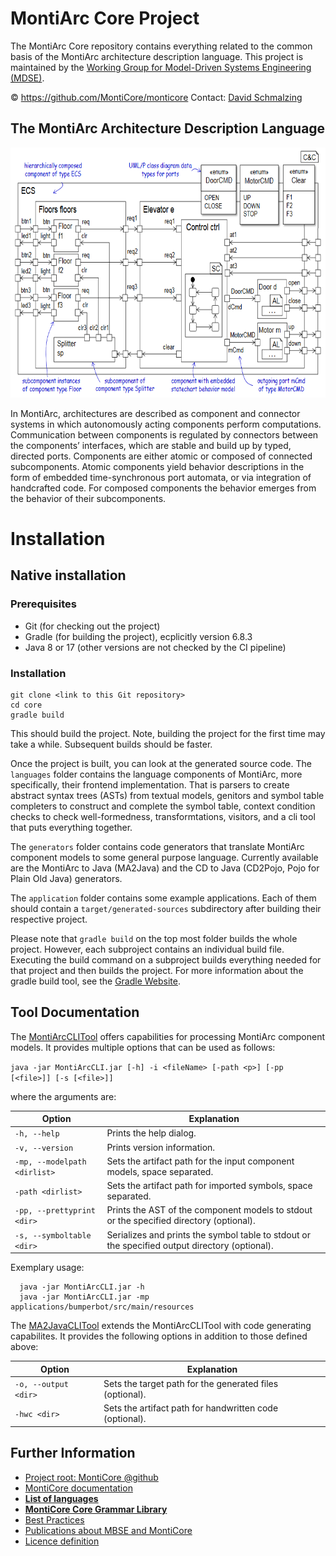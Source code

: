 <!-- (c) https://github.com/MontiCore/monticore -->
# MontiArc Core Project

The MontiArc Core repository contains everything related to the common basis of the MontiArc architecture description language. This project is maintained by the [Working Group for Model-Driven Systems Engineering (MDSE)][mdse].

© https://github.com/MontiCore/monticore Contact: [David Schmalzing](https://git.rwth-aachen.de/david.schmalzing)

[se-rwth]: http://www.se-rwth.de
[mdse]:http://www.se-rwth.de/teams/mdse/

## The MontiArc Architecture Description Language

<img src="pics/elevatorExample.PNG" alt="drawing" height="400px"/>

In MontiArc, architectures are described as component and connector systems in which autonomously acting components perform computations. Communication between components is regulated by connectors between the components’ interfaces, which are stable and build up by typed, directed ports. Components are either atomic or composed of connected subcomponents. Atomic components yield behavior descriptions in the form of embedded time-synchronous port automata, or via integration of handcrafted code. For composed components the behavior emerges from the behavior of their subcomponents. 

# Installation

## Native installation

### Prerequisites 
- Git (for checking out the project)
- Gradle (for building the project), ecplicitly version 6.8.3
- Java 8 or 17 (other versions are not checked by the CI pipeline)

### Installation

```
git clone <link to this Git repository>
cd core
gradle build
```

This should build the project. Note, building the project for the first time may
take a while. Subsequent builds should be faster.

Once the project is built, you can look at the generated source code. 
The `languages` folder contains the language components of MontiArc, more 
specifically, their frontend implementation. That is parsers to create abstract
syntax trees (ASTs) from textual models, genitors and symbol table completers
to construct and complete the symbol table, context condition checks to check
well-formedness, transformtations, visitors, and a cli tool that puts everything
together.

The `generators` folder contains code generators that translate MontiArc component 
models to some general purpose language. Currently available are the MontiArc to 
Java (MA2Java) and the CD to Java (CD2Pojo, Pojo for Plain Old Java) generators.

The `application` folder contains some example applications. 
Each of them should contain a `target/generated-sources` subdirectory after
building their respective project. 

Please note that `gradle build` on the top most folder builds the whole project. 
However, each subproject contains an individual build file. 
Executing the build command on a subproject builds everything needed for that 
project and then builds the project. For more information about the gradle build
tool, see the [Gradle Website](https://gradle.org/).

## Tool Documentation

The [MontiArcCLITool](languages/montiarc-fe/src/main/java/montiarc/cli/MontiArcCLI.java) offers capabilities for processing MontiArc component models.
It provides multiple options that can be used as follows:

`java -jar MontiArcCLI.jar [-h] -i <fileName> [-path <p>] [-pp [<file>]] [-s [<file>]]`

where the arguments are:

| Option                            | Explanation |
| ------                            | ------ |
| `-h, --help`                      | Prints the help dialog. |
| `-v, --version`                   | Prints version information. |
| `-mp, --modelpath <dirlist>`      | Sets the artifact path for the input component models, space separated. |
| `-path <dirlist>`                 | Sets the artifact path for imported symbols, space separated. |
| `-pp, --prettyprint <dir>`        | Prints the AST of the component models to stdout or the specified directory (optional). |
| `-s, --symboltable <dir>`         | Serializes and prints the symbol table to stdout or the specified output directory (optional). |

Exemplary usage:

```
  java -jar MontiArcCLI.jar -h
  java -jar MontiArcCLI.jar -mp applications/bumperbot/src/main/resources
``` 

The [MA2JavaCLITool](generators/ma2java/src/main/java/montiarc/generator/MontiArcCLI.java) extends the MontiArcCLITool with code generating capabilites. It provides the following options in addition to those defined above:

| Option                            | Explanation |
| ------                            | ------ |
| `-o, --output <dir>`              | Sets the target path for the generated files (optional). |
| `-hwc <dir>`                      | Sets the artifact path for handwritten code (optional). |

## Further Information

* [Project root: MontiCore @github](https://github.com/MontiCore/monticore)
* [MontiCore documentation](http://www.monticore.de/)
* [**List of languages**](https://github.com/MontiCore/monticore/blob/dev/docs/Languages.md)
* [**MontiCore Core Grammar Library**](https://github.com/MontiCore/monticore/blob/dev/monticore-grammar/src/main/grammars/de/monticore/Grammars.md)
* [Best Practices](https://github.com/MontiCore/monticore/blob/dev/docs/BestPractices.md)
* [Publications about MBSE and MontiCore](https://www.se-rwth.de/publications/)
* [Licence definition](https://github.com/MontiCore/monticore/blob/master/00.org/Licenses/LICENSE-MONTICORE-3-LEVEL.md)

